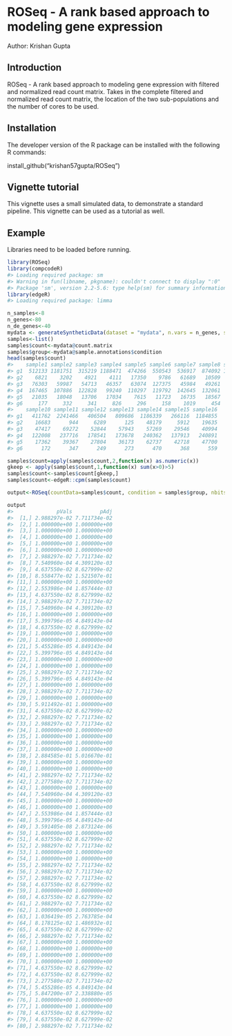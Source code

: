 
<!-- README.md is generated from README.Rmd. Please edit that file -->

# ROSeq - A rank based approach to modeling gene expression

Author: Krishan Gupta

## Introduction

ROSeq - A rank based approach to modeling gene expression with filtered
and normalized read count matrix. Takes in the complete filtered and
normalized read count matrix, the location of the two sub-populations
and the number of cores to be used.

## Installation

The developer version of the R package can be installed with the
following R commands:

install\_github(“krishan57gupta/ROSeq”)

## Vignette tutorial

This vignette uses a small simulated data, to demonstrate a standard
pipeline. This vignette can be used as a tutorial as well.

## Example

Libraries need to be loaded before running.

``` r
library(ROSeq)
library(compcodeR)
#> Loading required package: sm
#> Warning in fun(libname, pkgname): couldn't connect to display ":0"
#> Package 'sm', version 2.2-5.6: type help(sm) for summary information
library(edgeR)
#> Loading required package: limma
```

``` r
n_samples<-8
n_genes<-80
n_de_genes<-40
mydata <- generateSyntheticData(dataset = "mydata", n.vars = n_genes, samples.per.cond = n_samples, n.diffexp = n_de_genes)
samples<-list()
samples$count<-mydata@count.matrix
samples$group<-mydata@sample.annotations$condition
head(samples$count)
#>    sample1 sample2 sample3 sample4 sample5 sample6 sample7 sample8 sample9
#> g1  512133 1181751  315219 1188471  474266  550543  536917  874092 1451815
#> g2    6821    3202    4921    4111   17350    9786   61689   10509   31487
#> g3   76303   59987   54713   46357   63074  127375   45984   49261  102099
#> g4  167465  107886  122828   99240  110297  119792  142645  132061  156902
#> g5   21035   18048   13706   17034    7615   11723   16735   18567   64021
#> g6     177     332     341     826     296     158    1019     454     585
#>    sample10 sample11 sample12 sample13 sample14 sample15 sample16
#> g1   411762  2241466   406504   809686  1186339   266116  1184855
#> g2    16683      944     6289      125    48179     5912    19635
#> g3    47417    69272    52844    57943    57269    29546    40994
#> g4   122008   237716   178541   173678   240362   137913   240891
#> g5    17362    39367    27804    36173    62737    42718    47700
#> g6      172      347      249      273      470      368      559
```

``` r
samples$count=apply(samples$count,2,function(x) as.numeric(x))
gkeep <- apply(samples$count,1,function(x) sum(x>0)>5)
samples$count<-samples$count[gkeep,]
samples$count<-edgeR::cpm(samples$count)
```

``` r
output<-ROSeq(countData=samples$count, condition = samples$group, nbits=0, numCores=1)
```

``` r
output
#>              pVals         pAdj
#>  [1,] 2.988297e-02 7.711734e-02
#>  [2,] 1.000000e+00 1.000000e+00
#>  [3,] 1.000000e+00 1.000000e+00
#>  [4,] 1.000000e+00 1.000000e+00
#>  [5,] 1.000000e+00 1.000000e+00
#>  [6,] 1.000000e+00 1.000000e+00
#>  [7,] 2.988297e-02 7.711734e-02
#>  [8,] 7.540960e-04 4.309120e-03
#>  [9,] 4.637550e-02 8.627999e-02
#> [10,] 8.558477e-02 1.521507e-01
#> [11,] 1.000000e+00 1.000000e+00
#> [12,] 2.553986e-04 1.857444e-03
#> [13,] 4.637550e-02 8.627999e-02
#> [14,] 2.988297e-02 7.711734e-02
#> [15,] 7.540960e-04 4.309120e-03
#> [16,] 1.000000e+00 1.000000e+00
#> [17,] 5.399796e-05 4.849143e-04
#> [18,] 4.637550e-02 8.627999e-02
#> [19,] 1.000000e+00 1.000000e+00
#> [20,] 1.000000e+00 1.000000e+00
#> [21,] 5.455286e-05 4.849143e-04
#> [22,] 5.399796e-05 4.849143e-04
#> [23,] 1.000000e+00 1.000000e+00
#> [24,] 1.000000e+00 1.000000e+00
#> [25,] 2.988297e-02 7.711734e-02
#> [26,] 5.399796e-05 4.849143e-04
#> [27,] 1.000000e+00 1.000000e+00
#> [28,] 2.988297e-02 7.711734e-02
#> [29,] 1.000000e+00 1.000000e+00
#> [30,] 5.911492e-01 1.000000e+00
#> [31,] 4.637550e-02 8.627999e-02
#> [32,] 2.988297e-02 7.711734e-02
#> [33,] 2.988297e-02 7.711734e-02
#> [34,] 1.000000e+00 1.000000e+00
#> [35,] 1.000000e+00 1.000000e+00
#> [36,] 1.000000e+00 1.000000e+00
#> [37,] 1.000000e+00 1.000000e+00
#> [38,] 2.884585e-01 5.016670e-01
#> [39,] 1.000000e+00 1.000000e+00
#> [40,] 1.000000e+00 1.000000e+00
#> [41,] 2.988297e-02 7.711734e-02
#> [42,] 2.277580e-02 7.711734e-02
#> [43,] 1.000000e+00 1.000000e+00
#> [44,] 7.540960e-04 4.309120e-03
#> [45,] 1.000000e+00 1.000000e+00
#> [46,] 1.000000e+00 1.000000e+00
#> [47,] 2.553986e-04 1.857444e-03
#> [48,] 5.399796e-05 4.849143e-04
#> [49,] 3.591405e-08 2.873124e-06
#> [50,] 1.000000e+00 1.000000e+00
#> [51,] 4.637550e-02 8.627999e-02
#> [52,] 2.988297e-02 7.711734e-02
#> [53,] 1.000000e+00 1.000000e+00
#> [54,] 1.000000e+00 1.000000e+00
#> [55,] 2.988297e-02 7.711734e-02
#> [56,] 2.988297e-02 7.711734e-02
#> [57,] 2.988297e-02 7.711734e-02
#> [58,] 4.637550e-02 8.627999e-02
#> [59,] 1.000000e+00 1.000000e+00
#> [60,] 4.637550e-02 8.627999e-02
#> [61,] 2.988297e-02 7.711734e-02
#> [62,] 1.000000e+00 1.000000e+00
#> [63,] 1.036419e-05 2.763785e-04
#> [64,] 8.178125e-02 1.486932e-01
#> [65,] 4.637550e-02 8.627999e-02
#> [66,] 2.988297e-02 7.711734e-02
#> [67,] 1.000000e+00 1.000000e+00
#> [68,] 1.000000e+00 1.000000e+00
#> [69,] 1.000000e+00 1.000000e+00
#> [70,] 1.000000e+00 1.000000e+00
#> [71,] 4.637550e-02 8.627999e-02
#> [72,] 4.637550e-02 8.627999e-02
#> [73,] 2.277580e-02 7.711734e-02
#> [74,] 5.455286e-05 4.849143e-04
#> [75,] 5.847200e-07 2.338880e-05
#> [76,] 1.000000e+00 1.000000e+00
#> [77,] 1.000000e+00 1.000000e+00
#> [78,] 4.637550e-02 8.627999e-02
#> [79,] 4.637550e-02 8.627999e-02
#> [80,] 2.988297e-02 7.711734e-02
```
